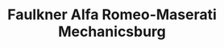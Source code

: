 ---
title: "Faulkner Alfa Romeo-Maserati Mechanicsburg"
url: /mechanicsburg/faulkner-alfa-romeo-maserati-mechanicsburg/
shop: car
---